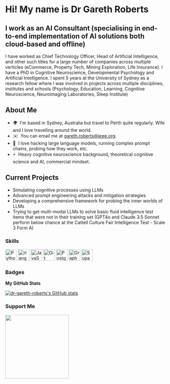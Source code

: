 Hi! My name is Dr Gareth Roberts
=========================================================================================================================================

I work as an AI Consultant (specialising in end-to-end implementation of AI solutions both cloud-based and offline)
-------------------------

I have worked as Chief Technology Officer, Head of Artificial Intelligence, and other such titles for a large number of companies across multiple verticles (eCommerce, Property Tech, Mining Exploration, Life Insurance).
I have a PhD in Cognitive Neuroscience, Developmental Psychology and Artificial Intelligence. I spent 5 years at the University of Sydney as a research fellow where I was involved in projects across multiple disciplines, institutes and schools (Psychology, Education, Learning, Cognitive Neuroscience, Neuroimaging Laboratories, Sleep Institute)

About Me
-------------------------
* 🌍  I'm based in Sydney, Australia but travel to Perth quite regularly. Wife and I love travelling around the world.
* ✉️  You can email me at [gareth.roberts@ieee.org](mailto:gareth.roberts@ieee.org).
* 🧠  I love hacking large language models, running complex prompt chains, probing how they work, etc.
* ⚡  Heavy cognitive neuroscience background, theoretical cognitive science and AI, commercial mindset.


Current Projects
-------------------------
- Simulating cognitive processes using LLMs
- Advanced prompt engineering attacks and mitigation strategies
- Developing a comprehensive framework for probing the inner worlds of LLMs
- Trying to get multi-modal LLMs to solve basic fluid intelligence test items that were not in their training set (GPT4o and Claude 3.5 Sonnet perform below chance at the Cattell Culture Fair Intelligence Test - Scale 3 Form A)


### Skills

<p align="left">
<a href="https://www.python.org/" target="_blank" rel="noreferrer"><img src="https://raw.githubusercontent.com/danielcranney/readme-generator/main/public/icons/skills/python-colored.svg" width="36" height="36" alt="Python" /></a>
<a href="https://www.r-project.org/" target="_blank" rel="noreferrer"><img src="https://raw.githubusercontent.com/danielcranney/readme-generator/main/public/icons/skills/rlang-colored.svg" width="36" height="36" alt="rlang" /></a>
<a href="https://developer.mozilla.org/en-US/docs/Web/JavaScript" target="_blank" rel="noreferrer"><img src="https://raw.githubusercontent.com/danielcranney/readme-generator/main/public/icons/skills/javascript-colored.svg" width="36" height="36" alt="JavaScript" /></a>
<a href="https://git-scm.com/" target="_blank" rel="noreferrer"><img src="https://raw.githubusercontent.com/danielcranney/readme-generator/main/public/icons/skills/git-colored.svg" width="36" height="36" alt="Git" /></a>
<a href="https://www.postgresql.org/" target="_blank" rel="noreferrer"><img src="https://raw.githubusercontent.com/danielcranney/readme-generator/main/public/icons/skills/postgresql-colored.svg" width="36" height="36" alt="PostgreSQL" /></a>
<a href="https://graphql.org/" target="_blank" rel="noreferrer"><img src="https://raw.githubusercontent.com/danielcranney/readme-generator/main/public/icons/skills/graphql-colored.svg" width="36" height="36" alt="GraphQL" /></a>
<a href="https://supabase.io/" target="_blank" rel="noreferrer"><img src="https://raw.githubusercontent.com/danielcranney/readme-generator/main/public/icons/skills/supabase-colored.svg" width="36" height="36" alt="Supabase" /></a>
</p>

### Badges

<b>My GitHub Stats</b>

<a href="http://www.github.com/dr-gareth-roberts"><img src="https://github-readme-stats.vercel.app/api?username=dr-gareth-roberts&show_icons=true&hide=&count_private=true&title_color=0891b2&text_color=ffffff&icon_color=0891b2&bg_color=1c1917&hide_border=true&show_icons=true" alt="dr-gareth-roberts's GitHub stats" /></a>

### Support Me

<a href="https://www.buymeacoffee.com/gareth"><img src="https://cdn.buymeacoffee.com/buttons/v2/default-yellow.png" width="200" /></a>
